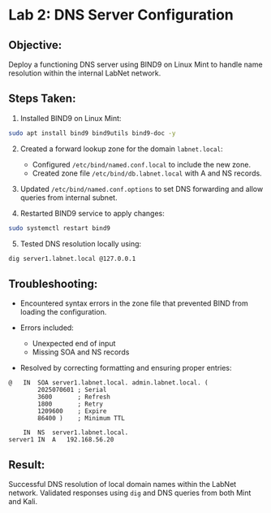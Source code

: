 # Lab 2: DNS Server Configuration

## Objective:

Deploy a functioning DNS server using BIND9 on Linux Mint to handle name resolution within the internal LabNet network.

## Steps Taken:

1. Installed BIND9 on Linux Mint:

```bash
sudo apt install bind9 bind9utils bind9-doc -y
```

2. Created a forward lookup zone for the domain `labnet.local`:

   * Configured `/etc/bind/named.conf.local` to include the new zone.
   * Created zone file `/etc/bind/db.labnet.local` with A and NS records.
3. Updated `/etc/bind/named.conf.options` to set DNS forwarding and allow queries from internal subnet.
4. Restarted BIND9 service to apply changes:

```bash
sudo systemctl restart bind9
```

5. Tested DNS resolution locally using:

```bash
dig server1.labnet.local @127.0.0.1
```

## Troubleshooting:

* Encountered syntax errors in the zone file that prevented BIND from loading the configuration.
* Errors included:

  * Unexpected end of input
  * Missing SOA and NS records
* Resolved by correcting formatting and ensuring proper entries:

```dns
@   IN  SOA server1.labnet.local. admin.labnet.local. (
        2025070601 ; Serial
        3600       ; Refresh
        1800       ; Retry
        1209600    ; Expire
        86400 )    ; Minimum TTL

    IN  NS  server1.labnet.local.
server1 IN  A   192.168.56.20
```

## Result:

Successful DNS resolution of local domain names within the LabNet network. Validated responses using `dig` and DNS queries from both Mint and Kali.


